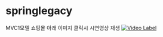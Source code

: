 # springlegacy
MVC1모델 쇼핑몰
아래 이미지 클릭시 시연영상 재생
[![Video Label](http://img.youtube.com/vi/E5_YwzFqNPo/0.jpg)](https://youtu.be/E5_YwzFqNPo)
